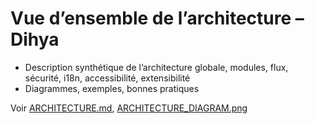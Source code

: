 # Vue d’ensemble de l’architecture – Dihya

- Description synthétique de l’architecture globale, modules, flux, sécurité, i18n, accessibilité, extensibilité
- Diagrammes, exemples, bonnes pratiques

Voir [ARCHITECTURE.md](../ARCHITECTURE.md), [ARCHITECTURE_DIAGRAM.png](ARCHITECTURE_DIAGRAM.png)
